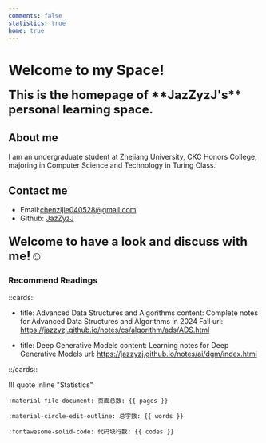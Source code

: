 ```yaml
---
comments: false
statistics: true
home: true
---
```








# Welcome to my Space!


<span style="font-size: 24px; font-weight: bold;">
This is the homepage of **JazZyzJ's** personal learning space.
</span>

## About me
I am an undergraduate student at Zhejiang University, CKC Honors College, majoring in Computer Science and Technology in Turing Class.

## Contact me
- Email:chenzijie040528@gmail.com
- Github: [JazZyzJ](https://github.com/JazZyzJ/)
  
<!-- ### Purpose of this space
I will use this site as a blog to record my learning experience and share my thoughts not only in computer science but also in a wide range of fields.   -->

<p style="font-size: 24px; font-weight: bold;">Welcome to have a look and discuss with me!☺️</p>


<!-- !!! tip "Recommend Readings"  -->

<!-- - [Advanced Data Structures(24 Fall)](https://jazzyzj.github.io/notes/cs/algorithm/ads/ADS.html)
- [Deep Generative Models](https://jazzyzj.github.io/notes/ai/dgm/index.html) -->

### Recommend Readings

::cards::

- title: Advanced Data Structures and Algorithms
  content: Complete notes for Advanced Data Structures and Algorithms in 2024 Fall
  url: https://jazzyzj.github.io/notes/cs/algorithm/ads/ADS.html
  
   

- title: Deep Generative Models
  content: Learning notes for Deep Generative Models 
  url: https://jazzyzj.github.io/notes/ai/dgm/index.html

  

::/cards::




!!! quote inline "Statistics"   

    :material-file-document: 页面总数: {{ pages }}

    :material-circle-edit-outline: 总字数: {{ words }}
        
    :fontawesome-solid-code: 代码块行数: {{ codes }}


